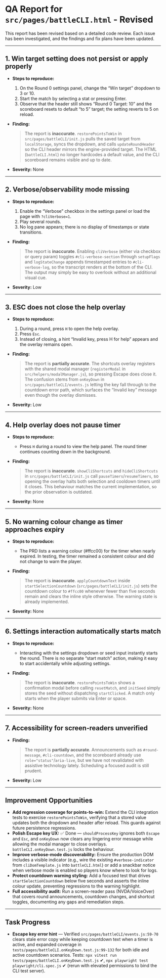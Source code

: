 # QA Report for `src/pages/battleCLI.html` - Revised

This report has been revised based on a detailed code review. Each issue has been investigated, and the findings and fix plans have been updated.

---

## 1. Win target setting does not persist or apply properly

- **Steps to reproduce:**
  1. On the Round 0 settings panel, change the “Win target” dropdown to 3 or 10.
  2. Start the match by selecting a stat or pressing Enter.
  3. Observe that the header still shows “Round 0 Target: 10” and the scoreboard resets to default “to 5” target; the setting reverts to 5 on reload.

- **Finding:**
    > The report is **inaccurate**. `restorePointsToWin` in `src/pages/battleCLI/init.js` pulls the saved target from `localStorage`, syncs the dropdown, and calls `updateRoundHeader` so the CLI header mirrors the engine-provided target. The HTML (`battleCLI.html`) no longer hardcodes a default value, and the CLI scoreboard remains visible and up to date.

- **Severity:** None

---

## 2. Verbose/observability mode missing

- **Steps to reproduce:**
  1. Enable the “Verbose” checkbox in the settings panel or load the page with `?cliVerbose=1`.
  2. Play several rounds.
  3. No log pane appears; there is no display of timestamps or state transitions.

- **Finding:**
    > The report is **inaccurate**. Enabling `cliVerbose` (either via checkbox or query param) toggles `#cli-verbose-section` through `setupFlags` and `logStateChange` appends timestamped entries to `#cli-verbose-log`, so the transcript renders at the bottom of the CLI. The output may simply be easy to overlook without an additional visual cue.

- **Severity:** Low

---

## 3. ESC does not close the help overlay

- **Steps to reproduce:**
  1. During a round, press `H` to open the help overlay.
  2. Press `Esc`.
  3. Instead of closing, a hint “Invalid key, press H for help” appears and the overlay remains open.

- **Finding:**
    > The report is **partially accurate**. The shortcuts overlay registers with the shared modal manager (`registerModal` in `src/helpers/modalManager.js`), so pressing Escape does close it. The confusion stems from `onKeyDown` in `src/pages/battleCLI/events.js` letting the key fall through to the countdown error path, which surfaces the “Invalid key” message even though the overlay dismisses.

- **Severity:** Low

---

## 4. Help overlay does not pause timer

- **Steps to reproduce:**
  - Press `H` during a round to view the help panel. The round timer continues counting down in the background.

- **Finding:**
    > The report is **inaccurate**. `showCliShortcuts` and `hideCliShortcuts` in `src/pages/battleCLI/init.js` call `pauseTimers`/`resumeTimers`, so opening the overlay halts both selection and cooldown timers until it closes. This behaviour matches the current implementation, so the prior observation is outdated.

- **Severity:** None

---

## 5. No warning colour change as timer approaches expiry

- **Steps to reproduce:**
  - The PRD lists a warning colour (#ffcc00) for the timer when nearly expired. In testing, the timer remained a consistent colour and did not change to warn the player.

- **Finding:**
    > The report is **inaccurate**. `applyCountdownText` inside `startSelectionCountdown` (`src/pages/battleCLI/init.js`) sets the countdown colour to `#ffcc00` whenever fewer than five seconds remain and clears the inline style otherwise. The warning state is already implemented.

- **Severity:** None

---

## 6. Settings interaction automatically starts match

- **Steps to reproduce:**
  - Interacting with the settings dropdown or seed input instantly starts the round. There is no separate “start match” action, making it easy to start accidentally while adjusting settings.

- **Finding:**
    > The report is **inaccurate**. `restorePointsToWin` shows a confirmation modal before calling `resetMatch`, and `initSeed` simply stores the seed without dispatching `startClicked`. A match only starts when the player submits via Enter or space.

- **Severity:** None

---

## 7. Accessibility for screen‑readers unverified

- **Finding:**
  > The report is **partially accurate**. Announcements such as `#round-message`, `#cli-countdown`, and the scoreboard already use `role="status"`/`aria-live`, but we have not revalidated with assistive technology lately. Scheduling a focused audit is still prudent.

- **Severity:** Low

---

## Improvement Opportunities

- **Add regression coverage for points-to-win:** Extend the CLI integration tests to exercise `restorePointsToWin`, verifying that a stored value updates both the dropdown and header after reload. This guards against future persistence regressions.
- **Polish Escape key UX:** ✅ Done — `shouldProcessKey` ignores both `Escape` and `Esc`, and `onKeyDown` now clears any lingering error message while allowing the modal manager to close overlays. `battleCLI.onKeyDown.test.js` locks the behaviour.
- **Improve verbose-mode discoverability:** Ensure the production DOM includes a visible indicator (e.g., wire the existing `#verbose-indicator` from `cliDomTemplate.js` into `battleCLI.html`) or add a snackbar notice when verbose mode is enabled so players know where to look for logs.
- **Protect countdown warning styling:** Add a focused test that drives `startSelectionCountdown` below five seconds and asserts the inline colour update, preventing regressions to the warning highlight.
- **Full accessibility audit:** Run a screen-reader pass (NVDA/VoiceOver) that covers round announcements, countdown changes, and shortcut toggles, documenting any gaps and remediation steps.

---

## Task Progress

- **Escape key error hint** — Verified `src/pages/battleCLI/events.js:59-70` clears stale error copy while keeping countdown text when a timer is active, and expanded coverage in `tests/pages/battleCLI.onKeyDown.test.js:99-132` for both idle and active countdown scenarios. Tests: `npx vitest run tests/pages/battleCLI.onKeyDown.test.js` ✔, `npx playwright test playwright/cli.spec.js` ✔ (rerun with elevated permissions to bind the CLI test server).

